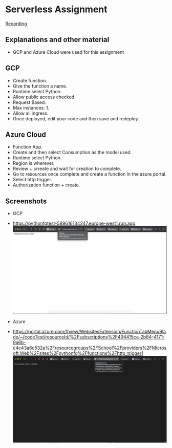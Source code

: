 # Serverless Assignment

[Recording](https://www.loom.com/share/eab637ad0af9427d9732e881507fa3a8)

## Explanations and other material
- GCP and Azure Cloud were used for this assignment

## GCP
- Create function.
- Give the function a name.
- Runtime select Python.
- Allow public access checked.
- Request Based.
- Max instances: 1.
- Allow all ingress.
- Once deployed, edit your code and then save and redeploy.

## Azure Cloud
- Function App.
- Create and then select Consumption as the model used.
- Runtime select Python.
- Region is wherever.
- Review + crreate and wait for creation to complete.
- Go to resources once complete and create a function in the azure portal.
- Select http trigger.
- Authorization function + create.

## Screenshots
- GCP
- https://pythonfgtest-589616134247.europe-west1.run.app
![gcpss](gcpss.png)

- Azure
- https://portal.azure.com/#view/WebsitesExtension/FunctionTabMenuBlade/~/codeTest/resourceId/%2Fsubscriptions%2F494415ca-2b84-4171-9a6b-c4c43a6c532a%2Fresourcegroups%2FSchool%2Fproviders%2FMicrosoft.Web%2Fsites%2Fpythonfg%2Ffunctions%2Fhttp_trigger1
![azuress](azuress.png)
